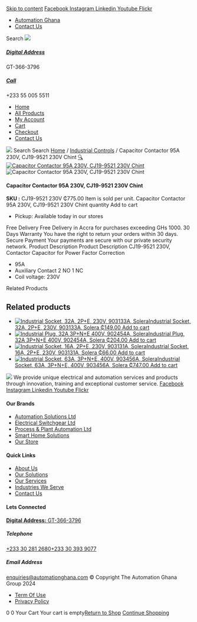 [Skip to content](https://store.automationghana.com/product/capacitor-contactor-95a-230v/#content)
[ Facebook ](https://www.facebook.com/automationgh/) [ Instagram ](https://www.instagram.com/automationgh/) [ Linkedin ](https://www.linkedin.com/company/the-automation-ghana-limited/) [ Youtube ](https://www.youtube.com/channel/UCurrRDUSm5oIW39VXjn1u0w) [ Flickr ](https://www.flickr.com/photos/181794037@N07/)
  * [ Automation Ghana ](https://automationghana.com)
  * [ Contact Us ](https://store.automationghana.com/contact/)


Search
[ ![](https://store.automationghana.com/wp-content/uploads/2024/04/Website-TAGG-Logo-BLUE.png) ](https://store.automationghana.com/)
[ ](https://maps.app.goo.gl/m4xeaagWCNbLk4jM6)
#####  [ Digital Address ](https://maps.app.goo.gl/m4xeaagWCNbLk4jM6)
GT-366-3796 
[ ](tel:+233550055511)
#####  [ Call ](tel:+233550055511)
+233 55 005 5511 
  * [Home](https://store.automationghana.com/)
  * [All Products](https://store.automationghana.com/shop/)
  * [My Account](https://store.automationghana.com/my-account/)
  * [Cart](https://store.automationghana.com/cart/)
  * [Checkout](https://store.automationghana.com/checkout/)
  * [Contact Us](https://store.automationghana.com/contact/)


[![](https://store.automationghana.com/wp-content/uploads/2024/04/AutomationGhana_logo_white.png)](https://store.automationghana.com)
Search
Search
[Home](https://store.automationghana.com) / [Industrial Controls](https://store.automationghana.com/product-category/industrial-controls/) / Capacitor Contactor 95A 230V, CJ19-9521 230V Chint
[🔍](https://store.automationghana.com/product/capacitor-contactor-95a-230v/)
[![Capacitor Contactor 95A 230V, CJ19-9521 230V Chint](https://store.automationghana.com/wp-content/uploads/2021/04/CJ19-6321-230V.jpg)](https://store.automationghana.com/wp-content/uploads/2021/04/CJ19-6321-230V.jpg)![Capacitor Contactor 95A 230V, CJ19-9521 230V Chint](https://store.automationghana.com/wp-content/uploads/2021/04/CJ19-6321-230V.jpg)
####  Capacitor Contactor 95A 230V, CJ19-9521 230V Chint 
**SKU :** CJ19-9521 230V 
₵775.00
Item is sold per unit.
Capacitor Contactor 95A 230V, CJ19-9521 230V Chint quantity
Add to cart
  * Pickup: Available today in our stores


Free Delivery 
Free Delivery in Accra for purchases exceeding GHs 1000. 
30 Days Warranty 
You have the right to return your orders within 30 days. 
Secure Payment 
Your payments are secure with our private security network. 
Product Description
Product Description
CJ19-9521 230V, Contactor Capacitor for Power Factor Correction 
  * 95A
  * Auxiliary Contact 2 NO 1 NC
  * Coil voltage: 230V


Related Products 
## Related products
  * [![Industrial Socket, 32A, 2P+E, 230V, 903133A, Solera](https://store.automationghana.com/wp-content/uploads/2020/02/SOLERA-10-300x300.jpg)Industrial Socket, 32A, 2P+E, 230V, 903133A, Solera ₵149.00 ](https://store.automationghana.com/product/socket-903133a-solera/)
[Add to cart](https://store.automationghana.com/product/capacitor-contactor-95a-230v/?add-to-cart=1533)
  * [![Industrial Plug, 32A 3P+N+E 400V, 902454A, Solera](https://store.automationghana.com/wp-content/uploads/2020/04/902454A.png)Industrial Plug, 32A 3P+N+E 400V, 902454A, Solera ₵204.00 ](https://store.automationghana.com/product/industrial-plug-902454a-solera/)
[Add to cart](https://store.automationghana.com/product/capacitor-contactor-95a-230v/?add-to-cart=1512)
  * [![Industrial Socket, 16A, 2P+E, 230V, 903131A, Solera](https://store.automationghana.com/wp-content/uploads/2020/04/903131A.png)Industrial Socket, 16A, 2P+E, 230V, 903131A, Solera ₵66.00 ](https://store.automationghana.com/product/industrial-socket-903131a-solera/)
[Add to cart](https://store.automationghana.com/product/capacitor-contactor-95a-230v/?add-to-cart=1513)
  * [![Industrial Socket, 63A, 3P+N+E, 400V, 903456A, Solera](https://store.automationghana.com/wp-content/uploads/2020/04/903456A.png)Industrial Socket, 63A, 3P+N+E, 400V, 903456A, Solera ₵747.00 ](https://store.automationghana.com/product/industrial-socket-903456a-solera/)
[Add to cart](https://store.automationghana.com/product/capacitor-contactor-95a-230v/?add-to-cart=1514)


![](https://store.automationghana.com/wp-content/uploads/2024/04/AutomationGhana_logo_white.png)
We provide unique electrical and automation services and products through innovation, training and exceptional customer service.
[ Facebook ](https://www.facebook.com/automationgh/) [ Instagram ](https://www.instagram.com/automationgh/) [ Linkedin ](https://www.linkedin.com/company/the-automation-ghana-limited/) [ Youtube ](https://www.youtube.com/channel/UCurrRDUSm5oIW39VXjn1u0w) [ Flickr ](https://www.flickr.com/photos/181794037@N07/)
#### Our Brands
  * [ Automation Solutions Ltd ](https://store.automationghana.com/product/capacitor-contactor-95a-230v/)
  * [ Electrical Switchgear Ltd ](https://store.automationghana.com/product/capacitor-contactor-95a-230v/)
  * [ Process & Plant Automation Ltd ](https://store.automationghana.com/product/capacitor-contactor-95a-230v/)
  * [ Smart Home Solutions ](https://store.automationghana.com/product/capacitor-contactor-95a-230v/)
  * [ Our Store ](https://store.automationghana.com/product/capacitor-contactor-95a-230v/)


#### Quick Links
  * [ About Us ](https://store.automationghana.com/product/capacitor-contactor-95a-230v/)
  * [ Our Solutions ](https://store.automationghana.com/product/capacitor-contactor-95a-230v/)
  * [ Our Services ](https://store.automationghana.com/product/capacitor-contactor-95a-230v/)
  * [ Industries We Serve ](https://store.automationghana.com/product/capacitor-contactor-95a-230v/)
  * [ Contact Us ](https://store.automationghana.com/product/capacitor-contactor-95a-230v/)


#### Lets Connected
[**Digital Address:** GT-366-3796](https://maps.app.goo.gl/m4xeaagWCNbLk4jM6)
#####  Telephone 
[ +233 30 281 2680](tel:+233302812680)[+233 30 393 9077](https://store.automationghana.com/product/capacitor-contactor-95a-230v/+233303939077)
#####  Email Address 
enquiries@automationghana.com 
© Copyright The Automation Ghana Group 2024
  * [ Term Of Use ](https://store.automationghana.com/product/capacitor-contactor-95a-230v/)
  * [ Privacy Policy ](https://store.automationghana.com/product/capacitor-contactor-95a-230v/)


0
0
Your Cart
Your cart is empty[Return to Shop](https://store.automationghana.com/shop/)
[Continue Shopping](https://store.automationghana.com/product/capacitor-contactor-95a-230v/)

